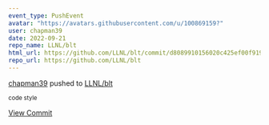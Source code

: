 ```yaml
---
event_type: PushEvent
avatar: "https://avatars.githubusercontent.com/u/100869159?"
user: chapman39
date: 2022-09-21
repo_name: LLNL/blt
html_url: https://github.com/LLNL/blt/commit/d8089910156020c425ef00f919ef2dd8586f29bd
repo_url: https://github.com/LLNL/blt
---
```


<a href='https://github.com/chapman39' target='_blank'>chapman39</a> pushed to <a href='https://github.com/LLNL/blt' target='_blank'>LLNL/blt</a>

<small>code style</small>

<a href='https://github.com/LLNL/blt/commit/d8089910156020c425ef00f919ef2dd8586f29bd' target='_blank'>View Commit</a>